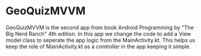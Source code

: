 # GeoQuizMVVM
GeoQuizMVVM is the second app from book Android Programming by "The Big Nerd Ranch" 4th edition.
In this app we change the code to add a View model class to seperate the app logic from the MainActivity.kt.
This helps us keep the role of MainActivity.kt as a controller in the app keeping it simple. 
